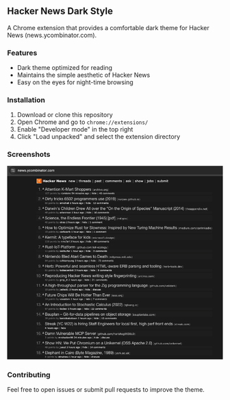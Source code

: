 ## Hacker News Dark Style 

A Chrome extension that provides a comfortable dark theme for Hacker News (news.ycombinator.com).

### Features
- Dark theme optimized for reading
- Maintains the simple aesthetic of Hacker News
- Easy on the eyes for night-time browsing

### Installation
1. Download or clone this repository
2. Open Chrome and go to `chrome://extensions/`
3. Enable "Developer mode" in the top right
4. Click "Load unpacked" and select the extension directory

### Screenshots
![Screenshot 1](preview.png)

### Contributing
Feel free to open issues or submit pull requests to improve the theme.